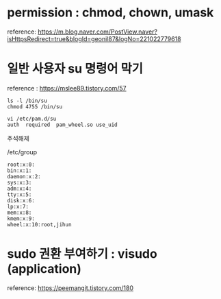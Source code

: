 # permission : chmod, chown, umask
reference: https://m.blog.naver.com/PostView.naver?isHttpsRedirect=true&blogId=geonil87&logNo=221022779618


# 일반 사용자 su 명령어 막기
reference : https://mslee89.tistory.com/57  

```
ls -l /bin/su
chmod 4755 /bin/su
```
```
vi /etc/pam.d/su
auth  required  pam_wheel.so use_uid
```
주석해제

/etc/group
```
root:x:0:
bin:x:1:
daemon:x:2:
sys:x:3:
adm:x:4:
tty:x:5:
disk:x:6:
lp:x:7:
mem:x:8:
kmem:x:9:
wheel:x:10:root,jihun
```

# sudo 권환 부여하기 : visudo (application)
reference: https://peemangit.tistory.com/180

